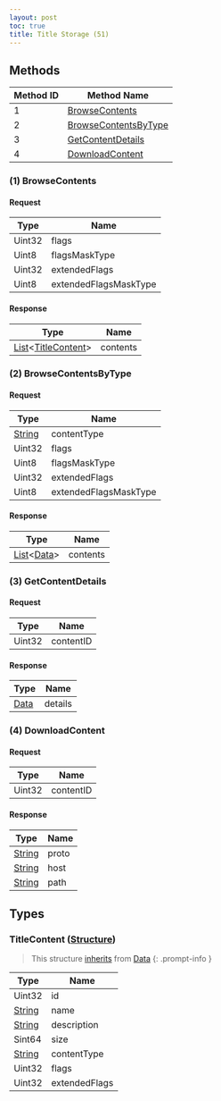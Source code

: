 ```yaml
---
layout: post
toc: true
title: Title Storage (51)
---
```


## Methods

| Method ID | Method Name                                     |
| --------- | ----------------------------------------------- |
| 1         | [BrowseContents](#1-browsecontents)             |
| 2         | [BrowseContentsByType](#2-browsecontentsbytype) |
| 3         | [GetContentDetails](#3-getcontentdetails)       |
| 4         | [DownloadContent](#4-downloadcontent)           |

### (1) BrowseContents

#### Request

| Type   | Name                  |
| ------ | --------------------- |
| Uint32 | flags                 |
| Uint8  | flagsMaskType         |
| Uint32 | extendedFlags         |
| Uint8  | extendedFlagsMaskType |

#### Response

| Type                                                      | Name     |
| --------------------------------------------------------- | -------- |
| [List]&#x3C;[TitleContent](#titlecontent-structure)&#x3E; | contents |

### (2) BrowseContentsByType

#### Request

| Type     | Name                  |
| -------- | --------------------- |
| [String] | contentType           |
| Uint32   | flags                 |
| Uint8    | flagsMaskType         |
| Uint32   | extendedFlags         |
| Uint8    | extendedFlagsMaskType |

#### Response

| Type                     | Name     |
| ------------------------ | -------- |
| [List]&#x3C;[Data]&#x3E; | contents |

### (3) GetContentDetails

#### Request

| Type   | Name      |
| ------ | --------- |
| Uint32 | contentID |

#### Response

| Type   | Name    |
| ------ | ------- |
| [Data] | details |

### (4) DownloadContent

#### Request

| Type   | Name      |
| ------ | --------- |
| Uint32 | contentID |

#### Response

| Type     | Name  |
| -------- | ----- |
| [String] | proto |
| [String] | host  |
| [String] | path  |

## Types

### TitleContent ([Structure])
> This structure [inherits](/docs/nex/types#structure-inheritance) from [Data]
{: .prompt-info }

| Type     | Name          |
| -------- | ------------- |
| Uint32   | id            |
| [String] | name          |
| [String] | description   |
| Sint64   | size          |
| [String] | contentType   |
| Uint32   | flags         |
| Uint32   | extendedFlags |

[Result]: /docs/nex/types#result
[String]: /docs/nex/types#string
[Buffer]: /docs/nex/types#buffer
[qBuffer]: /docs/nex/types#qbuffer
[List]: /docs/nex/types#list
[Map]: /docs/nex/types#map
[DateTime]: /docs/nex/types#datetime
[Structure]: /docs/nex/types#structure
[Data]: /docs/nex/types#anydataholder
[StationURL]: /docs/nex/types#stationurl
[Variant]: /docs/nex/types#variant
[PID]: /docs/nex/types#pid
